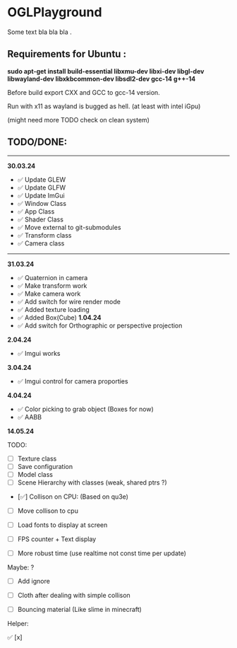 # OGLPlayground

Some text bla bla bla .


## Requirements for Ubuntu :

**sudo apt-get install build-essential libxmu-dev libxi-dev libgl-dev libwayland-dev libxkbcommon-dev libsdl2-dev gcc-14 g++-14**

Before build export CXX and GCC to gcc-14 version.

Run with x11 as wayland is bugged as hell. (at least with intel iGpu)

(might need more TODO check on clean system)


## TODO/DONE:
** **
**30.03.24**
- ✅ Update GLEW 
- ✅ Update GLFW
- ✅ Update ImGui
- ✅ Window Class
- ✅ App Class
- ✅ Shader Class
- ✅ Move external to git-submodules
- ✅ Transform class
- ✅ Camera class
** **
**31.03.24**
- ✅ Quaternion in camera
- ✅ Make transform work 
- ✅ Make camera work
- ✅ Add switch for wire render mode
- ✅ Added texture loading 
- ✅ Added Box(Cube)
**1.04.24**
- ✅ Add switch for Orthographic or perspective projection

**2.04.24**
- ✅ Imgui works

**3.04.24**
- ✅ Imgui control for camera proporties 

**4.04.24**
- ✅ Color picking to grab object (Boxes for now)
- ✅ AABB

**14.05.24**

TODO:
- [ ] Texture class
- [ ] Save configuration
- [ ] Model class
- [ ] Scene Hierarchy with classes (weak, shared ptrs ?)

- [✅] Collison on CPU: (Based on qu3e)
- [ ] Move collison to cpu
- [ ] Load fonts to display at screen
- [ ] FPS counter + Text display 
- [ ] More robust time (use realtime not const time per update)


Maybe: ?
- [ ] Add ignore
- [ ] Cloth after dealing with simple collison 
- [ ] Bouncing material (Like slime in minecraft)





Helper: 

✅
[x]